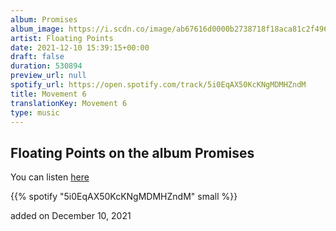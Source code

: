 ```yaml
---
album: Promises
album_image: https://i.scdn.co/image/ab67616d0000b2738718f18aca81c2f4961946f4
artist: Floating Points
date: 2021-12-10 15:39:15+00:00
draft: false
duration: 530894
preview_url: null
spotify_url: https://open.spotify.com/track/5i0EqAX50KcKNgMDMHZndM
title: Movement 6
translationKey: Movement 6
type: music
---
```


## Floating Points on the album Promises

You can listen [here](https://open.spotify.com/track/5i0EqAX50KcKNgMDMHZndM)

{{% spotify "5i0EqAX50KcKNgMDMHZndM" small %}}

added on December 10, 2021